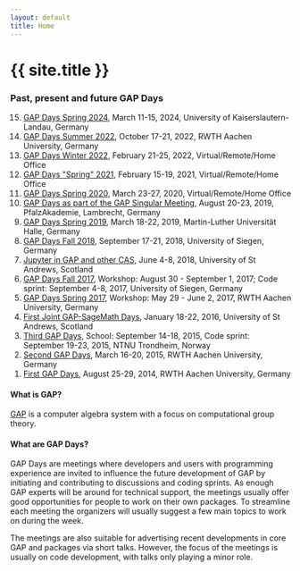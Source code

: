 ```yaml
---
layout: default
title: Home
---
```


# {{ site.title }}

### Past, present and future GAP Days

<ol reversed>
<li><a href="/gapdays2024-spring">GAP Days Spring 2024</a>, March 11-15, 2024, University of Kaiserslautern-Landau, Germany</li>
<li><a href="/gapdays2022-summer">GAP Days Summer 2022</a>, October 17-21, 2022, RWTH Aachen University, Germany</li>
<li><a href="/gapdays2022-winter">GAP Days Winter 2022</a>, February 21-25, 2022, Virtual/Remote/Home Office</li>
<li><a href="/gapdays2021-spring">GAP Days "Spring" 2021</a>, February 15-19, 2021, Virtual/Remote/Home Office</li>
<li><a href="/gapdays2020-spring">GAP Days Spring 2020</a>, March 23-27, 2020, Virtual/Remote/Home Office</li>
<li><a href="https://opendreamkit.org/meetings/2019-04-02-GAPSingularMeeting/">GAP Days as part of the GAP Singular Meeting</a>, August 20-23, 2019, PfalzAkademie, Lambrecht, Germany</li>
<li><a href="/gapdays2019-spring/">GAP Days Spring 2019</a>, March 18-22, 2019, Martin-Luther Universität Halle, Germany</li>
<li><a href="/gapdays2018-fall/">GAP Days Fall 2018</a>, September 17-21, 2018, University of Siegen, Germany</li>
<li><a href="/gap-jupyter-days2018/">Jupyter in GAP and other CAS</a>, June 4-8, 2018, University of St Andrews, Scotland</li>
<li><a href="/gapdays2017-fall/">GAP Days Fall 2017</a>, Workshop: August 30 - September 1, 2017; Code sprint: September 4-8, 2017, University of Siegen, Germany</li>
<li><a href="/gapdays2017-spring/">GAP Days Spring 2017</a>, Workshop: May 29 - June 2, 2017, RWTH Aachen University, Germany</li>
<li><a href="/gap-sage-days2016/">First Joint GAP-SageMath Days</a>, January 18-22, 2016, University of St Andrews, Scotland</li>
<li><a href="/gapdays2015-fall/">Third GAP Days</a>, School: September 14-18, 2015, Code sprint: September 19-23, 2015, NTNU Trondheim, Norway</li>
<li><a href="/gapdays2015-spring/">Second GAP Days</a>, March 16-20, 2015, RWTH Aachen University, Germany</li>
<li><a href="/gapdays2014/">First GAP Days</a>, August 25-29, 2014, RWTH Aachen University, Germany</li>
</ol>

#### What is GAP?

[GAP](https://www.gap-system.org/) is a computer algebra system with a focus
on computational group theory.

#### What are GAP Days?

GAP Days are meetings where developers and users with
 programming experience are invited to
influence the future development of GAP by initiating and contributing to
discussions and coding sprints. As enough GAP experts will be around for
technical support, the meetings usually offer good opportunities for
people to work on their own packages. To streamline each meeting the
organizers will usually suggest a few main topics to work on during the
week.

The meetings are also suitable for advertising recent developments in core GAP
and packages via short talks. However, the focus of the meetings is usually on
code development, with talks only playing a minor role.

